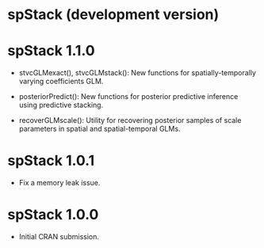 # spStack (development version)

# spStack 1.1.0

* stvcGLMexact(), stvcGLMstack(): New functions for spatially-temporally varying coefficients GLM.

* posteriorPredict(): New functions for posterior predictive inference using predictive stacking.

* recoverGLMscale(): Utility for recovering posterior samples of scale parameters in spatial and spatial-temporal GLMs.

# spStack 1.0.1

* Fix a memory leak issue.

# spStack 1.0.0

* Initial CRAN submission.
